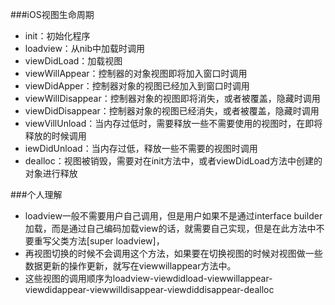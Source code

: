 ###iOS视图生命周期
* init：初始化程序
* loadview：从nib中加载时调用
* viewDidLoad：加载视图
* viewWillAppear：控制器的对象视图即将加入窗口时调用
* viewDidApper：控制器对象的视图已经加入到窗口时调用
* viewWillDisappear：控制器对象的视图即将消失，或者被覆盖，隐藏时调用
* viewDidDisappear：控制器对象的视图已经消失，或者被覆盖，隐藏时调用
* viewVillUnload：当内存过低时，需要释放一些不需要使用的视图时，在即将释放的时候调用
* iewDidUnload：当内存过低，释放一些不需要的视图时调用
* dealloc：视图被销毁，需要对在init方法中，或者viewDidLoad方法中创建的对象进行释放

###个人理解
* loadview一般不需要用户自己调用，但是用户如果不是通过interface builder加载，而是通过自己编码加载view的话，就需要自己实现，但是在此方法中不要重写父类方法[super loadview]，
* 再视图切换的时候不会调用这个方法，如果要在切换视图的时候对视图做一些数据更新的操作更新，就写在viewwillappear方法中。
* 这些视图的调用顺序为loadview-viewdidload-viewwillappear-viewdidappear-viewwilldisappear-viewdiddisappear-dealloc